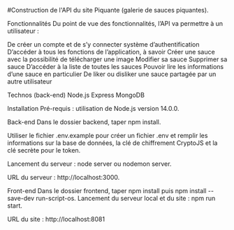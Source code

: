 #Construction de l'API du site Piquante (galerie de sauces piquantes).

Fonctionnalités Du point de vue des fonctionnalités, l’API va permettre à un utilisateur :

De créer un compte et de s’y connecter système d’authentification D’accéder à tous les fonctions de l’application, à savoir Créer une sauce avec la possibilité de télécharger une image Modifier sa sauce Supprimer sa sauce D’accéder à la liste de toutes les sauces Pouvoir lire les informations d’une sauce en particulier De liker ou disliker une sauce partagée par un autre utilisateur

Technos (back-end) Node.js Express MongoDB

Installation Pré-requis : utilisation de Node.js version 14.0.0.

Back-end Dans le dossier backend, taper npm install.

Utiliser le fichier .env.example pour créer un fichier .env et remplir les informations sur la base de données, la clé de chiffrement CryptoJS et la clé secrète pour le token.

Lancement du serveur : node server ou nodemon server.

URL du serveur : http://localhost:3000.

Front-end Dans le dossier frontend, taper npm install puis npm install --save-dev run-script-os. Lancement du serveur local et du site : npm run start.

URL du site : http://localhost:8081
